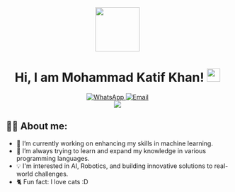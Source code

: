 <div align="center">
  <img src="https://media.giphy.com/media/M9gbBd9nbDrOTu1Mqx/giphy.gif" width="100"/>
</div>

<h1 align="center">
  Hi, I am Mohammad Katif Khan!
  <img src="https://media.giphy.com/media/hvRJCLFzcasrR4ia7z/giphy.gif" width="30px"/>
</h1>

<div align="center">
  <a href="https://wa.me/03400297427">
    <img src="https://img.shields.io/badge/WhatsApp-Chat%20with%20me-25D366?style=flat-square&logo=whatsapp&logoColor=white" alt="WhatsApp">
  </a>
  <a href="mailto:katifrahim@gmail.com">
    <img src="https://img.shields.io/badge/Email-Send%20me%20an%20email-D14836?style=flat-square&logo=gmail&logoColor=white" alt="Email">
  </a>
</div>


<div align="center">
  <img src="https://komarev.com/ghpvc/?username=MohammadKatif&style=flat-square&color=blue"/>
</div>

## :woman_technologist: About me:
- 🔭 I’m currently working on enhancing my skills in machine learning.
- 🌱 I’m always trying to learn and expand my knowledge in various programming languages.
- 💡 I'm interested in AI, Robotics, and building innovative solutions to real-world challenges.
- 🐈 Fun fact: I love cats :D

<!--
## :hammer_and_wrench: Languages and tools:
<div>
  <img src="https://github.com/devicons/devicon/blob/master/icons/python/python-original.svg" title="Python" alt="Python" width="40" height="40"/>&nbsp;
  <img src="https://github.com/devicons/devicon/blob/master/icons/django/django-plain.svg" title="Django" alt="Django" width="40" height="40"/>&nbsp;
  <img src="https://github.com/devicons/devicon/blob/master/icons/pytorch/pytorch-original.svg" title="PyTorch" alt="PyTorch" width="40" height="40"/>&nbsp;
  <img src="https://github.com/devicons/devicon/blob/master/icons/scikitlearn/scikitlearn-original.svg" title="Scikitlearn" alt="Scikitlearn" width="40" height="40"/>&nbsp;
  <img src="https://github.com/devicons/devicon/blob/master/icons/matplotlib/matplotlib-original.svg" title="Matplotlib" alt="Matplotlib" width="40" height="40"/>&nbsp;
  <img src="https://github.com/devicons/devicon/blob/master/icons/numpy/numpy-original.svg" title="Numpy" alt="Numpy" width="40" height="40"/>&nbsp;
  <img src="https://github.com/devicons/devicon/blob/master/icons/pandas/pandas-original.svg" title="Pandas" alt="Pandas" width="40" height="40"/>&nbsp;
  <img src="https://github.com/devicons/devicon/blob/master/icons/html5/html5-original.svg" title="HTML" alt="HTML" width="40" height="40"/>&nbsp;
  <img src="https://github.com/devicons/devicon/blob/master/icons/css3/css3-original.svg" title="CSS" alt="CSS" width="40" height="40"/>&nbsp;
  <img src="https://github.com/devicons/devicon/blob/master/icons/bootstrap/bootstrap-original.svg" title="Bootstrap" alt="Bootstrap" width="40" height="40"/>&nbsp;
  <img src="https://github.com/MohammadKatif/MohammadKatif/assets/143898427/046a8c71-e893-4810-9f8d-69ee25676c17" title="C++" alt="C++" width="40" height="40"/>&nbsp;
  <img src="https://github.com/devicons/devicon/blob/master/icons/arduino/arduino-original.svg" title="Arduino" alt="Arduino" width="40" height="40"/>&nbsp;
  <img src="https://github.com/devicons/devicon/blob/master/icons/github/github-original.svg" title="Github" alt="Github" width="40" height="40"/>&nbsp;
  <img src="https://github.com/devicons/devicon/blob/master/icons/git/git-original.svg" title="Git" alt="Git" width="40" height="40"/>&nbsp;
  <img src="https://github.com/devicons/devicon/blob/master/icons/jupyter/jupyter-original.svg" title="Jupyter" alt="Jupyter" width="40" height="40"/>&nbsp;
  <img src="https://github.com/devicons/devicon/blob/master/icons/visualstudio/visualstudio-original.svg" title="Visual Studio" alt="Visual Studio" width="40" height="40"/>&nbsp;
  <img src="https://github.com/MohammadKatif/MohammadKatif/assets/143898427/b55d2644-12c6-4fac-be20-a7f8b488da12" title="Google Colab" alt="Google Colab" width="40" height="40"/>&nbsp;
  <img src="https://github.com/MohammadKatif/MohammadKatif/assets/143898427/0b824669-ba80-4e52-b095-e2d6e357513c" title="Font Awesome" alt="Font Awesome" width="40" height="40"/>&nbsp;
-->

<!--   <img src="" title="" alt="" width="40" height="40"/>&nbsp; -->
</div>


<!---
MohammadKatif/MohammadKatif is a ✨ special ✨ repository because its `README.md` (this file) appears on your GitHub profile.
You can click the Preview link to take a look at your changes.
--->
